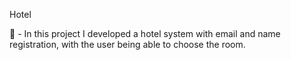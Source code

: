  Hotel
 
 🧠 - In this project I developed a hotel system with email and name registration, with the user being able to choose the room.
